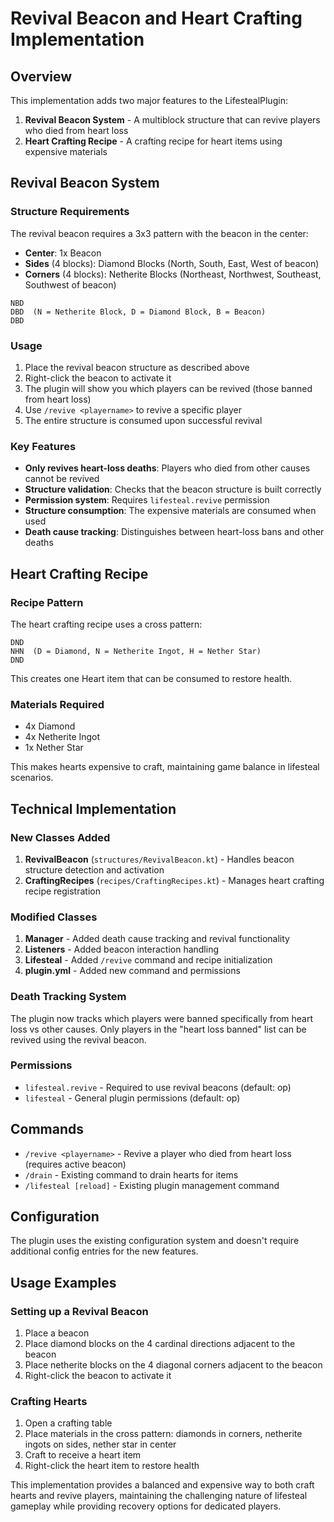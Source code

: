 # Revival Beacon and Heart Crafting Implementation

## Overview
This implementation adds two major features to the LifestealPlugin:

1. **Revival Beacon System** - A multiblock structure that can revive players who died from heart loss
2. **Heart Crafting Recipe** - A crafting recipe for heart items using expensive materials

## Revival Beacon System

### Structure Requirements
The revival beacon requires a 3x3 pattern with the beacon in the center:
- **Center**: 1x Beacon
- **Sides** (4 blocks): Diamond Blocks (North, South, East, West of beacon)
- **Corners** (4 blocks): Netherite Blocks (Northeast, Northwest, Southeast, Southwest of beacon)

```
NBD
DBD  (N = Netherite Block, D = Diamond Block, B = Beacon)
DBD
```

### Usage
1. Place the revival beacon structure as described above
2. Right-click the beacon to activate it
3. The plugin will show you which players can be revived (those banned from heart loss)
4. Use `/revive <playername>` to revive a specific player
5. The entire structure is consumed upon successful revival

### Key Features
- **Only revives heart-loss deaths**: Players who died from other causes cannot be revived
- **Structure validation**: Checks that the beacon structure is built correctly
- **Permission system**: Requires `lifesteal.revive` permission
- **Structure consumption**: The expensive materials are consumed when used
- **Death cause tracking**: Distinguishes between heart-loss bans and other deaths

## Heart Crafting Recipe

### Recipe Pattern
The heart crafting recipe uses a cross pattern:
```
DND
NHN  (D = Diamond, N = Netherite Ingot, H = Nether Star)
DND
```

This creates one Heart item that can be consumed to restore health.

### Materials Required
- 4x Diamond
- 4x Netherite Ingot  
- 1x Nether Star

This makes hearts expensive to craft, maintaining game balance in lifesteal scenarios.

## Technical Implementation

### New Classes Added
1. **RevivalBeacon** (`structures/RevivalBeacon.kt`) - Handles beacon structure detection and activation
2. **CraftingRecipes** (`recipes/CraftingRecipes.kt`) - Manages heart crafting recipe registration

### Modified Classes
1. **Manager** - Added death cause tracking and revival functionality
2. **Listeners** - Added beacon interaction handling
3. **Lifesteal** - Added `/revive` command and recipe initialization
4. **plugin.yml** - Added new command and permissions

### Death Tracking System
The plugin now tracks which players were banned specifically from heart loss vs other causes. Only players in the "heart loss banned" list can be revived using the revival beacon.

### Permissions
- `lifesteal.revive` - Required to use revival beacons (default: op)
- `lifesteal` - General plugin permissions (default: op)

## Commands
- `/revive <playername>` - Revive a player who died from heart loss (requires active beacon)
- `/drain` - Existing command to drain hearts for items
- `/lifesteal [reload]` - Existing plugin management command

## Configuration
The plugin uses the existing configuration system and doesn't require additional config entries for the new features.

## Usage Examples

### Setting up a Revival Beacon
1. Place a beacon
2. Place diamond blocks on the 4 cardinal directions adjacent to the beacon
3. Place netherite blocks on the 4 diagonal corners adjacent to the beacon
4. Right-click the beacon to activate it

### Crafting Hearts
1. Open a crafting table
2. Place materials in the cross pattern: diamonds in corners, netherite ingots on sides, nether star in center
3. Craft to receive a heart item
4. Right-click the heart item to restore health

This implementation provides a balanced and expensive way to both craft hearts and revive players, maintaining the challenging nature of lifesteal gameplay while providing recovery options for dedicated players.